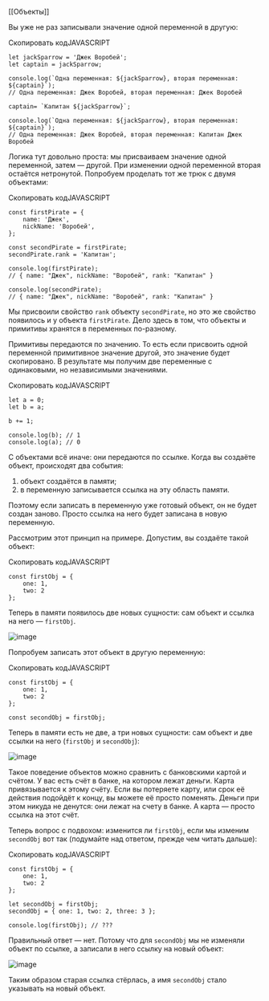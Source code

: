 [[Объекты]]

Вы уже не раз записывали значение одной переменной в другую:

Скопировать кодJAVASCRIPT

```
let jackSparrow = 'Джек Воробей';
let captain = jackSparrow;

console.log(`Одна переменная: ${jackSparrow}, вторая переменная: ${captain}`);
// Одна переменная: Джек Воробей, вторая переменная: Джек Воробей

captain= `Капитан ${jackSparrow}`;

console.log(`Одна переменная: ${jackSparrow}, вторая переменная: ${captain}`);
// Одна переменная: Джек Воробей, вторая переменная: Капитан Джек Воробей 
```

Логика тут довольно проста: мы присваиваем значение одной переменной, затем — другой. При изменении одной переменной вторая остаётся нетронутой. Попробуем проделать тот же трюк с двумя объектами:

Скопировать кодJAVASCRIPT

```
const firstPirate = {
    name: 'Джек',
    nickName: 'Воробей',
};

const secondPirate = firstPirate;
secondPirate.rank = 'Капитан';

console.log(firstPirate);
// { name: "Джек", nickName: "Воробей", rank: "Капитан" }

console.log(secondPirate);
// { name: "Джек", nickName: "Воробей", rank: "Капитан" } 
```

Мы присвоили свойство `rank` объекту `secondPirate`, но это же свойство появилось и у объекта `firstPirate`. Дело здесь в том, что объекты и примитивы хранятся в переменных по-разному.

Примитивы передаются по значению. То есть если присвоить одной переменной примитивное значение другой, это значение будет скопировано. В результате мы получим две переменные с одинаковыми, но независимыми значениями.

Скопировать кодJAVASCRIPT

```
let a = 0;
let b = a;

b += 1;

console.log(b); // 1
console.log(a); // 0 
```

С объектами всё иначе: они передаются по ссылке. Когда вы создаёте объект, происходят два события:

1.  объект создаётся в памяти;
2.  в переменную записывается ссылка на эту область памяти.

Поэтому если записать в переменную уже готовый объект, он не будет создан заново. Просто ссылка на него будет записана в новую переменную.

Рассмотрим этот принцип на примере. Допустим, вы создаёте такой объект:

Скопировать кодJAVASCRIPT

```
const firstObj = {
    one: 1,
    two: 2
}; 
```

Теперь в памяти появилось две новых сущности: сам объект и ссылка на него — `firstObj`.

![image](https://pictures.s3.yandex.net/resources/JS___1__29_1588413413.png)

Попробуем записать этот объект в другую переменную:

Скопировать кодJAVASCRIPT

```
const firstObj = {
    one: 1,
    two: 2
};

const secondObj = firstObj; 
```

Теперь в памяти есть не две, а три новых сущности: сам объект и две ссылки на него (`firstObj` и `secondObj`):

![image](https://pictures.s3.yandex.net/resources/JS___1__30_1588413437.png)

Такое поведение объектов можно сравнить с банковскими картой и счётом. У вас есть счёт в банке, на котором лежат деньги. Карта привязывается к этому счёту. Если вы потеряете карту, или срок её действия подойдёт к концу, вы можете её просто поменять. Деньги при этом никуда не денутся: они лежат на счету в банке. А карта — просто ссылка на этот счёт.

Теперь вопрос с подвохом: изменится ли `firstObj`, если мы изменим `secondObj` вот так (подумайте над ответом, прежде чем читать дальше):

Скопировать кодJAVASCRIPT

```
const firstObj = {
    one: 1,
    two: 2
};

let secondObj = firstObj;
secondObj = { one: 1, two: 2, three: 3 };

console.log(firstObj); // ??? 
```

Правильный ответ — нет. Потому что для `secondObj` мы не изменяли объект по ссылке, а записали в него ссылку на новый объект:

![image](https://pictures.s3.yandex.net/resources/JS-22_1588413461.png)

Таким образом старая ссылка стёрлась, а имя `secondObj` стало указывать на новый объект.